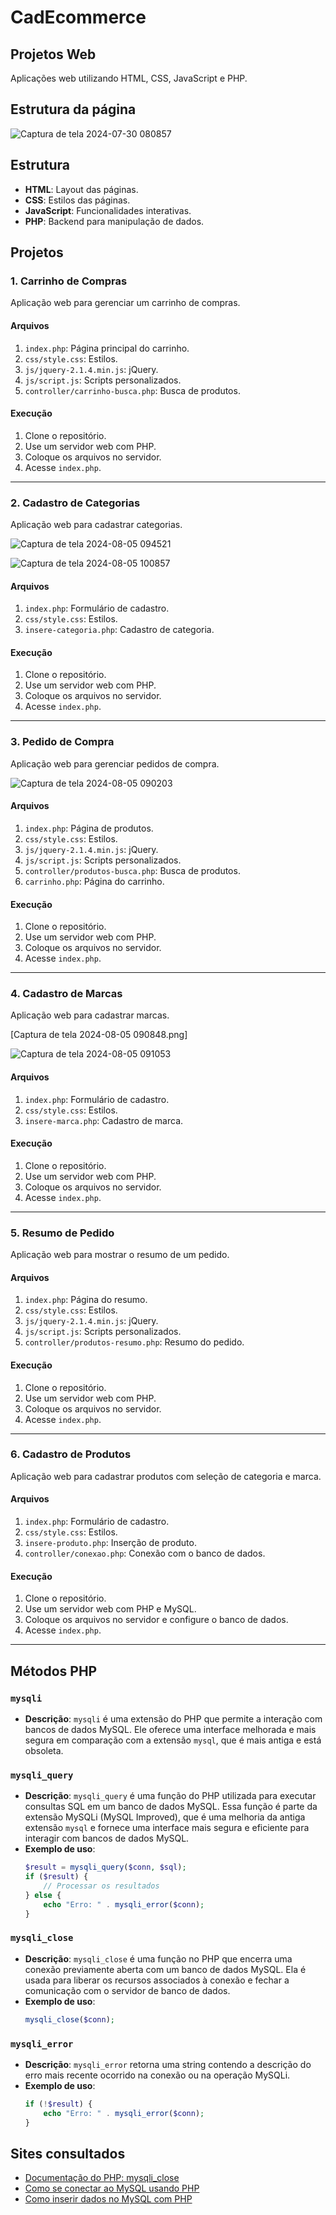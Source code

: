 # CadEcommerce

## Projetos Web

Aplicações web utilizando HTML, CSS, JavaScript e PHP.

## Estrutura da página

![Captura de tela 2024-07-30 080857](https://github.com/user-attachments/assets/94718ad2-2b8c-4ee6-98a4-cc09b38a88eb)

## Estrutura

- **HTML**: Layout das páginas.
- **CSS**: Estilos das páginas.
- **JavaScript**: Funcionalidades interativas.
- **PHP**: Backend para manipulação de dados.

## Projetos

### 1. Carrinho de Compras

Aplicação web para gerenciar um carrinho de compras.

#### Arquivos

1. `index.php`: Página principal do carrinho.
2. `css/style.css`: Estilos.
3. `js/jquery-2.1.4.min.js`: jQuery.
4. `js/script.js`: Scripts personalizados.
5. `controller/carrinho-busca.php`: Busca de produtos.

#### Execução

1. Clone o repositório.
2. Use um servidor web com PHP.
3. Coloque os arquivos no servidor.
4. Acesse `index.php`.

---

### 2. Cadastro de Categorias

Aplicação web para cadastrar categorias.

![Captura de tela 2024-08-05 094521](https://github.com/user-attachments/assets/0a68a919-392e-4948-bc4c-1773f1a07c88)

![Captura de tela 2024-08-05 100857](https://github.com/user-attachments/assets/df8370a3-0598-4a8c-9464-182fc437e595)

#### Arquivos

1. `index.php`: Formulário de cadastro.
2. `css/style.css`: Estilos.
3. `insere-categoria.php`: Cadastro de categoria.

#### Execução

1. Clone o repositório.
2. Use um servidor web com PHP.
3. Coloque os arquivos no servidor.
4. Acesse `index.php`.

---

### 3. Pedido de Compra

Aplicação web para gerenciar pedidos de compra.

![Captura de tela 2024-08-05 090203](https://github.com/user-attachments/assets/10a7e641-430e-43cb-91ce-42118876a903)

#### Arquivos

1. `index.php`: Página de produtos.
2. `css/style.css`: Estilos.
3. `js/jquery-2.1.4.min.js`: jQuery.
4. `js/script.js`: Scripts personalizados.
5. `controller/produtos-busca.php`: Busca de produtos.
6. `carrinho.php`: Página do carrinho.

#### Execução

1. Clone o repositório.
2. Use um servidor web com PHP.
3. Coloque os arquivos no servidor.
4. Acesse `index.php`.

---

### 4. Cadastro de Marcas

Aplicação web para cadastrar marcas.

[Captura de tela 2024-08-05 090848.png]

![Captura de tela 2024-08-05 091053](https://github.com/user-attachments/assets/233e9404-1462-4173-9af4-a59fc04a2336)

#### Arquivos

1. `index.php`: Formulário de cadastro.
2. `css/style.css`: Estilos.
3. `insere-marca.php`: Cadastro de marca.

#### Execução

1. Clone o repositório.
2. Use um servidor web com PHP.
3. Coloque os arquivos no servidor.
4. Acesse `index.php`.

---

### 5. Resumo de Pedido

Aplicação web para mostrar o resumo de um pedido.

#### Arquivos

1. `index.php`: Página do resumo.
2. `css/style.css`: Estilos.
3. `js/jquery-2.1.4.min.js`: jQuery.
4. `js/script.js`: Scripts personalizados.
5. `controller/produtos-resumo.php`: Resumo do pedido.

#### Execução

1. Clone o repositório.
2. Use um servidor web com PHP.
3. Coloque os arquivos no servidor.
4. Acesse `index.php`.

---

### 6. Cadastro de Produtos

Aplicação web para cadastrar produtos com seleção de categoria e marca.

#### Arquivos

1. `index.php`: Formulário de cadastro.
2. `css/style.css`: Estilos.
3. `insere-produto.php`: Inserção de produto.
4. `controller/conexao.php`: Conexão com o banco de dados.

#### Execução

1. Clone o repositório.
2. Use um servidor web com PHP e MySQL.
3. Coloque os arquivos no servidor e configure o banco de dados.
4. Acesse `index.php`.

---

## Métodos PHP

### `mysqli`

- **Descrição**: `mysqli` é uma extensão do PHP que permite a interação com bancos de dados MySQL. Ele oferece uma interface melhorada e mais segura em comparação com a extensão `mysql`, que é mais antiga e está obsoleta.

### `mysqli_query`

- **Descrição**: `mysqli_query` é uma função do PHP utilizada para executar consultas SQL em um banco de dados MySQL. Essa função é parte da extensão MySQLi (MySQL Improved), que é uma melhoria da antiga extensão `mysql` e fornece uma interface mais segura e eficiente para interagir com bancos de dados MySQL.
- **Exemplo de uso**:
    ```php
    $result = mysqli_query($conn, $sql);
    if ($result) {
        // Processar os resultados
    } else {
        echo "Erro: " . mysqli_error($conn);
    }
    ```

### `mysqli_close`

- **Descrição**: `mysqli_close` é uma função no PHP que encerra uma conexão previamente aberta com um banco de dados MySQL. Ela é usada para liberar os recursos associados à conexão e fechar a comunicação com o servidor de banco de dados.
- **Exemplo de uso**:
    ```php
    mysqli_close($conn);
    ```

### `mysqli_error`

- **Descrição**: `mysqli_error` retorna uma string contendo a descrição do erro mais recente ocorrido na conexão ou na operação MySQLi.
- **Exemplo de uso**:
    ```php
    if (!$result) {
        echo "Erro: " . mysqli_error($conn);
    }
    ```

## Sites consultados

- [Documentação do PHP: mysqli_close](https://www.php.net/manual/pt_BR/mysqli.close.php)
- [Como se conectar ao MySQL usando PHP](https://www.godaddy.com/pt-br/help/como-se-conectar-ao-mysql-usando-php-216)
- [Como inserir dados no MySQL com PHP](https://www.hostinger.com.br/tutoriais/como-inserir-dados-no-mysql-com-php)
